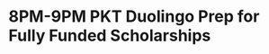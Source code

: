 # 8PM-9PM PKT Duolingo Prep for Fully Funded Scholarships

<!-- - ## Week 1

   1. [Day 1](https://www.facebook.com/iCodeguru/videos/1014687036447044)
   2. [Day 2]()
   3. [Day 3]()
   4. [Day 4]()
   5. [Day 5]() -->

<!-- - ## Week 

   1. [Day 1]()
   2. [Day 2]()
   3. [Day 3]()
   4. [Day 4]()
   5. [Day 5]() -->
